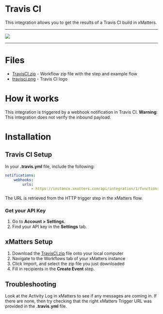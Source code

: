# Travis CI

This integration allows you to get the results of a Travis CI build in xMatters.


---------

<kbd>
  <img src="https://github.com/xmatters/xMatters-Labs/raw/master/media/disclaimer.png">
</kbd>

---------

# Files

* [TravisCI.zip](TravisCI.zip) - Workflow zip file with the step and example flow
* [travisci.png](/travisci.png) - Travis CI logo

# How it works
This integration is triggered by a webhook notification in Travis CI.
**Warning**: This integration does not verify the inbound payload.

# Installation

## Travis CI Setup
In your **.travis.yml** file, include the following:
```yaml
notifications:
    webhooks:
        urls:
            - https://instance.xmatters.com/api/integration/1/functions/UUID/triggers?apiKey=APIKEY
```
The URL is retrieved from the HTTP trigger step in the xMatters flow.

### Get your API Key
1. Go to **Account > Settings**.
2. Find your API key in the **Settings** tab.

## xMatters Setup
1. Download the [TravisCI.zip](TravisCI.zip) file onto your local computer
2. Navigate to the Workflows tab of your xMatters instance
3. Click Import, and select the zip file you just downloaded
4. Fill in recipients in the **Create Event** step.

## Troubleshooting
Look at the Activity Log in xMatters to see if any messages are coming in. If there are none, then try checking that the right xMatters Trigger URL was provided in the **.travis.yml** file.
